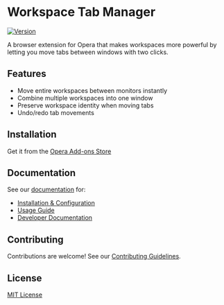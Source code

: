 # Workspace Tab Manager

[![Version](https://img.shields.io/github/v/release/torynet/opera-workspace-tab-manager?label=version)](https://github.com/torynet/opera-workspace-tab-manager/releases)

A browser extension for Opera that makes workspaces more powerful by letting you move tabs between windows with two clicks.

## Features

- Move entire workspaces between monitors instantly
- Combine multiple workspaces into one window
- Preserve workspace identity when moving tabs
- Undo/redo tab movements

## Installation

Get it from the [Opera Add-ons Store](https://addons.opera.com/extensions/details/workspace-tab-manager/)

## Documentation

See our [documentation](docs/index.md) for:

- [Installation & Configuration](docs/user/config.md)
- [Usage Guide](docs/user/usage.md)
- [Developer Documentation](docs/development/index.md)

## Contributing

Contributions are welcome! See our [Contributing Guidelines](docs/development/contributing.md).

## License

[MIT License](LICENSE)
